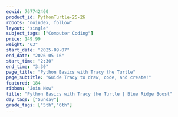 ```yaml
---
ecwid: 767742460
product_id: PythonTurtle-25-26
robots: "noindex, follow"
layout: "single"
subject_tags: ["Computer Coding"]
price: 149.99
weight: "63"
start_date: "2025-09-07"
end_date: "2026-05-16"
start_time: "2:30"
end_time: "3:30"
page_title: "Python Basics with Tracy the Turtle"
page_subtitle: "Guide Tracy to draw, code, and create!"
featured: 184
ribbon: "Join Now"
title: "Python Basics with Tracy the Turtle | Blue Ridge Boost"
day_tags: ["Sunday"]
grade_tags: ["5th","6th"]
---
```


